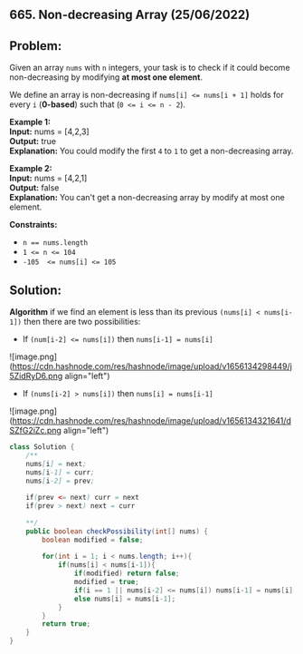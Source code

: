 ## 665. Non-decreasing Array (25/06/2022)

## Problem:
Given an array  `nums`  with  `n`  integers, your task is to check if it could become non-decreasing by modifying  **at most one element**.

We define an array is non-decreasing if  `nums[i] <= nums[i + 1]`  holds for every  `i`  (**0-based**) such that (`0 <= i <= n - 2`).

**Example 1:**  <br>
**Input:** nums = [4,2,3] <br>
**Output:** true <br>
**Explanation:** You could modify the first `4` to `1` to get a non-decreasing array.

**Example 2:**  <br>
**Input:** nums = [4,2,1] <br>
**Output:** false <br>
**Explanation:** You can't get a non-decreasing array by modify at most one element.

**Constraints:**  <br>
-   `n == nums.length`
-   `1 <= n <= 104`
-   `-105  <= nums[i] <= 105`

## Solution:

**Algorithm**
if we find an element is less than its previous `(nums[i] < nums[i-1])` then there are two possibilities:
- If `(num[i-2] <= nums[i])` then `nums[i-1] = nums[i]`

![image.png](https://cdn.hashnode.com/res/hashnode/image/upload/v1656134298449/j5ZidRyD6.png align="left")
- If `(nums[i-2] > nums[i])` then `nums[i] = nums[i-1]`

![image.png](https://cdn.hashnode.com/res/hashnode/image/upload/v1656134321641/dSZfG2iZc.png align="left")

```Java
class Solution {
    /**
    nums[i] = next;
    nums[i-1] = curr;
    nums[i-2] = prev;
    
    if(prev <= next) curr = next
    if(prev > next) next = curr
    
    **/
    public boolean checkPossibility(int[] nums) {
        boolean modified = false; 
        
        for(int i = 1; i < nums.length; i++){
            if(nums[i] < nums[i-1]){
                if(modified) return false;
                modified = true;
                if(i == 1 || nums[i-2] <= nums[i]) nums[i-1] = nums[i];    
                else nums[i] = nums[i-1];
            }
        }
        return true;
    }
}
```
